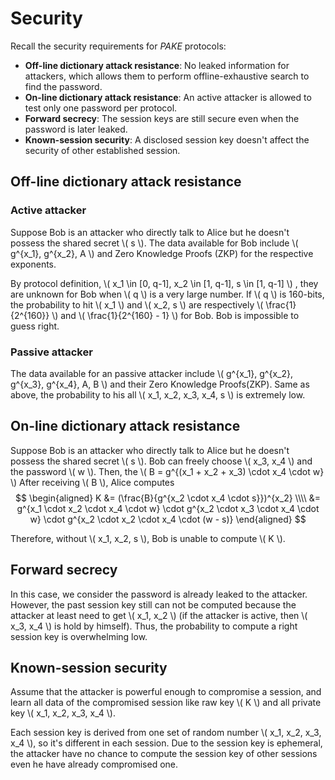# Security

Recall the security requirements for _PAKE_ protocols:

- __Off-line dictionary attack resistance__:
No leaked information for attackers,
which allows them to perform offline-exhaustive search to find the password.
- __On-line dictionary attack resistance__:
An active attacker is allowed to test only one password per protocol.
- __Forward secrecy__:
The session keys are still secure even when the password is later leaked.
- __Known-session security__:
A disclosed session key doesn't affect
the security of other established session.

## Off-line dictionary attack resistance

### Active attacker

Suppose Bob is an attacker who directly talk to Alice
but he doesn't possess the shared secret \\( s \\).
The data available for Bob include \\( g^{x_1}, g^{x_2}, A \\)
and Zero Knowledge Proofs (ZKP) for the respective exponents.

By protocol definition, \\( x_1 \in [0, q-1], x_2 \in [1, q-1], s \in [1, q-1] \\)
, they are unknown for Bob when \\( q \\) is a very large number.
If \\( q \\) is 160-bits, the probability to hit \\( x_1 \\) and \\( x_2, s \\) are
respectively \\( \frac{1}{2^{160}} \\) and \\( \frac{1}{2^{160} - 1} \\) for Bob.
Bob is impossible to guess right.

### Passive attacker

The data available for an passive attacker include
\\( g^{x_1}, g^{x_2}, g^{x_3}, g^{x_4}, A, B \\)
and their Zero Knowledge Proofs(ZKP).
Same as above, the probability to his all \\( x_1, x_2, x_3, x_4, s \\)
is extremely low.

## On-line dictionary attack resistance

Suppose Bob is an attacker who directly talk to Alice
but he doesn't possess the shared secret \\( s \\).
Bob can freely choose \\( x_3, x_4 \\) and the password \\( w \\).
Then, the \\( B = g^{(x_1 + x_2 + x_3) \cdot x_4 \cdot w} \\)
After receiving \\( B \\), Alice computes
$$
\begin{aligned}
K &= (\frac{B}{g^{x_2 \cdot x_4 \cdot s}})^{x_2} \\\\
  &= g^{x_1 \cdot x_2 \cdot x_4 \cdot w}
     \cdot g^{x_2 \cdot x_3 \cdot x_4 \cdot w}
     \cdot g^{x_2 \cdot x_2 \cdot x_4 \cdot (w - s)}
\end{aligned}
$$

Therefore, without \\( x_1, x_2, s \\), Bob is unable to compute \\( K \\).

## Forward secrecy

In this case, we consider the password is already leaked to the attacker.
However, the past session key still can not be computed
because the attacker at least need to get \\( x_1, x_2 \\)
(if the attacker is active, then \\( x_3, x_4 \\) is hold by himself).
Thus, the probability to compute a right session key is overwhelming low.

## Known-session security

Assume that the attacker is powerful enough to compromise a session,
and learn all data of the compromised session like raw key \\( K \\) and
all private key \\( x_1, x_2, x_3, x_4 \\).

Each session key is derived from one set of random number
\\( x_1, x_2, x_3, x_4 \\), so it's different in each session.
Due to the session key is ephemeral,
the attacker have no chance to compute the session key of other sessions
even he have already compromised one.
